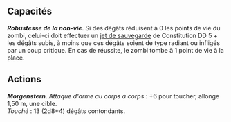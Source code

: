 ## Capacités
_**Robustesse de la non-vie**_. Si des dégâts réduisent à 0 les points de vie du zombi, celui-ci doit effectuer un [jet de sauvegarde](/utiliser-les-caracteristiques/#jets-de-sauvegarde) de Constitution DD 5 + les dégâts subis, à moins que ces dégâts soient de type radiant ou infligés par un coup critique. En cas de réussite, le zombi tombe à 1 point de vie à la place.

## Actions
_**Morgenstern**_. _Attaque d'arme au corps à corps_ : +6 pour toucher, allonge 1,50 m, une cible.  
_Touché_ : 13 (2d8+4) dégâts contondants.
